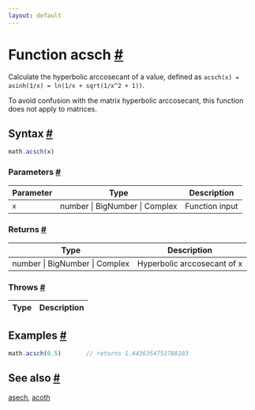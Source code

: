 ```yaml
---
layout: default
---
```


<!-- Note: This file is automatically generated from source code comments. Changes made in this file will be overridden. -->

<h1 id="function-acsch">Function acsch <a href="#function-acsch" title="Permalink">#</a></h1>

Calculate the hyperbolic arccosecant of a value,
defined as `acsch(x) = asinh(1/x) = ln(1/x + sqrt(1/x^2 + 1))`.

To avoid confusion with the matrix hyperbolic arccosecant, this function
does not apply to matrices.


<h2 id="syntax">Syntax <a href="#syntax" title="Permalink">#</a></h2>

```js
math.acsch(x)
```

<h3 id="parameters">Parameters <a href="#parameters" title="Permalink">#</a></h3>

Parameter | Type | Description
--------- | ---- | -----------
`x` | number &#124; BigNumber &#124; Complex | Function input

<h3 id="returns">Returns <a href="#returns" title="Permalink">#</a></h3>

Type | Description
---- | -----------
number &#124; BigNumber &#124; Complex | Hyperbolic arccosecant of x


<h3 id="throws">Throws <a href="#throws" title="Permalink">#</a></h3>

Type | Description
---- | -----------


<h2 id="examples">Examples <a href="#examples" title="Permalink">#</a></h2>

```js
math.acsch(0.5)       // returns 1.4436354751788103
```


<h2 id="see-also">See also <a href="#see-also" title="Permalink">#</a></h2>

[asech](asech.html),
[acoth](acoth.html)
